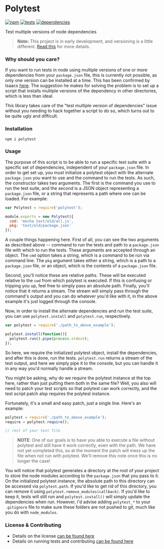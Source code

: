 # Polytest

[![npm](http://img.shields.io/npm/v/polytest.svg?style=flat)](https://badge.fury.io/js/polytest) [![tests](http://img.shields.io/travis/carrot/polytest/master.svg?style=flat)](https://travis-ci.org/carrot/polytest) [![dependencies](http://img.shields.io/gemnasium/carrot/polytest.svg?style=flat)](https://gemnasium.com/carrot/polytest)

Test multiple versions of node dependencies

> **Note:** This project is in early development, and versioning is a little different. [Read this](http://markup.im/#q4_cRZ1Q) for more details.

### Why should you care?

If you want to run tests in node using multiple versions of one or more dependencies from your `package.json` file, this is currently not possible, as only one version can be installed at a time. This has been confirmed by Isaacs [here](https://github.com/npm/npm/issues/5499#issuecomment-71930827). The suggestion he makes for solving the problem is to set up a script that installs multiple versions of the dependency in other directories, which is less than ideal.

This library takes care of the "test multiple version of dependencies" issue without you needing to hack together a script to do so, which turns out to be quite ugly and difficult.

### Installation

`npm i polytest`

### Usage

The purpose of this script is to be able to run a specific test suite with a specific set of dependencies, independent of your `package.json` file. In order to get set up, you must initialize a polytest object with the alternate `package.json` you want to use and the command to run the tests. As such, the constructor takes two arguments. The first is the command you use to run the test suite, and the second is a JSON object representing a `package.json` file, or a string that represents a path where one can be loaded. For example:

```js
var Polytest = require('polytest');

module.exports = new Polytest({
  cmd: 'mocha test/old/all.js',
  pkg: 'test/old/package.json'
});
```

A couple things happening here. First of all, you can see the two arguments as described above -- command to run the tests and path to a `package.json` file with which to run the tests. These arguments are accepted through an object. The `cmd` option takes a string, which is a command to be run via command line. The `pkg` argument takes either a string, which is a path to a `package.json` file, or an object, which is the contents of a `package.json` file.

Second, you'll notice these are relative paths. These will be executed relative to the `cwd` from which polytest is executed. If this is confusing or tripping you up, feel free to simply pass an absolute path. Finally, you'll notice that it returns a stream. The stream will simply pass through the command's output and you can do whatever you'd like with it, in the above example it's just logged through the console.

Now, in order to install the alternate dependencies and run the test suite, you can use `polytest.install` and `polytest.run`, respectively.

```js
var polytest = require('./path_to_above_example');

polytest.install(function(){
  polytest.run().pipe(process.stdout);
});
```

So here, we require the initialized polytest object, install the dependencies, and after this is done, run the tests. `polytest.run` returns a stream of the test output, and here we simply pipe it to the console, but you can handle it in any way you'd normally handle a stream.

You might be asking, why do we require the polytest instance at the top here, rather than just putting them both in the same file? Well, you also will need to patch your test scripts so that polytest can work correctly, and the test script patch alsp requires the polytest instance.

Fortunately, it's a small and easy patch, just a single line. Here's an example:

```js
polytest = require('./path_to_above_example');
require = polytest.require();

// rest of your test file
```

> **NOTE**: One of our goals is to have you able to execute a file without polytest and still have it work correctly, even with the path. We have not yet completed this, so at the moment the patch will mess up the file when not run with polytest. We'll remove this note once this is no longer the case!

You will notice that polytest generates a directory at the root of your project to store the node modules according to the `package.json` that you pass to it. On the initialized polytest instance, the absolute path to this directory can be accessed via `polytest.path`. If you'd like to get rid of this directory, you can remove it using `polytest.remove_modules(callback)`. If you'd like to keep it, tests will still run and `polytest.install()` will simply update the dependencies when run. However, I'd advise adding `polytest_*` to your `.gitignore` file to make sure these folders are not pushed to git, much like you do with `node_modules`.

### License & Contributing

- Details on the license [can be found here](LICENSE.md)
- Details on running tests and contributing [can be found here](contributing.md)
